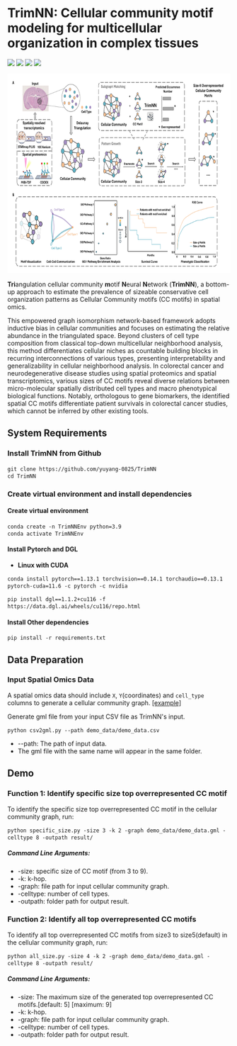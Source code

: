 # TrimNN: Cellular community motif modeling for multicellular organization in complex tissues

<img src="https://img.shields.io/badge/TrimNN-v0.0.1-blue"> <img src="https://img.shields.io/badge/Platform-Linux-blue"> <img src="https://img.shields.io/badge/Language-python3-blue"> <img src="https://img.shields.io/badge/License-MIT-blue">

<p align="center">
  <img height="450" width="750" src="https://github.com/yuyang-0825/TrimNN/blob/main/TrimNN.png"/>
</p>

**Tri**angulation cellular community **m**otif **N**eural **N**etwork (**TrimNN**), a bottom-up approach to estimate the prevalence of sizeable conservative cell organization patterns as Cellular Community motifs (CC motifs) in spatial omics.

This empowered graph isomorphism network-based framework adopts inductive bias in cellular communities and focuses on estimating the relative abundance in the triangulated space. Beyond clusters of cell type composition from classical top-down multicellular neighborhood analysis, this method differentiates cellular niches as countable building blocks in recurring interconnections of various types, presenting interpretability and generalizability in cellular neighborhood analysis. In colorectal cancer and neurodegenerative disease studies using spatial proteomics and spatial transcriptomics, various sizes of CC motifs reveal diverse relations between micro-molecular spatially distributed cell types and macro phenotypical biological functions. Notably, orthologous to gene biomarkers, the identified spatial CC motifs differentiate patient survivals in colorectal cancer studies, which cannot be inferred by other existing tools. 

## System Requirements

### Install TrimNN from Github
```
git clone https://github.com/yuyang-0825/TrimNN
cd TrimNN
```
### Create virtual environment and install dependencies

#### Create virtual environment
```
conda create -n TrimNNEnv python=3.9 
conda activate TrimNNEnv
```
#### Install Pytorch and DGL 
* **Linux with CUDA**
```
conda install pytorch==1.13.1 torchvision==0.14.1 torchaudio==0.13.1 pytorch-cuda=11.6 -c pytorch -c nvidia
```
```
pip install dgl==1.1.2+cu116 -f https://data.dgl.ai/wheels/cu116/repo.html
```
#### Install Other dependencies
```
pip install -r requirements.txt
```

## Data Preparation

### Input Spatial Omics Data
A spatial omics data should include ```X```, ```Y```(coordinates) and ```cell_type```  columns to generate a cellular community graph. [[example]](https://github.com/yuyang-0825/TrimNN/blob/main/spatial_data/demo_data.csv)

Generate gml file from your input CSV file as TrimNN's input.
```
python csv2gml.py --path demo_data/demo_data.csv
```
* --path: The path of input data.
* The gml file with the same name will appear in the same folder.

 
## Demo

### Function 1: Identify specific size top overrepresented CC motif
To identify the specific size top overrepresented CC motif in the cellular community graph, run:
```
python specific_size.py -size 3 -k 2 -graph demo_data/demo_data.gml -celltype 8 -outpath result/
```
##### Command Line Arguments:
*	-size: specific size of CC motif (from 3 to 9).
*	-k: k-hop.
*	-graph: file path for input cellular community graph.
*	-celltype: number of cell types.
*	-outpath: folder path for output result.

### Function 2: Identify all top overrepresented CC motifs
To identify all top overrepresented CC motifs from size3 to size5(default) in the cellular community graph, run:
```
python all_size.py -size 4 -k 2 -graph demo_data/demo_data.gml -celltype 8 -outpath result/
```
##### Command Line Arguments:
*	-size: The maximum size of the generated top overrepresented CC motifs.[default: 5] [maximum: 9]
*	-k: k-hop.
*	-graph: file path for input cellular community graph.
*	-celltype: number of cell types.
*	-outpath: folder path for output result.
